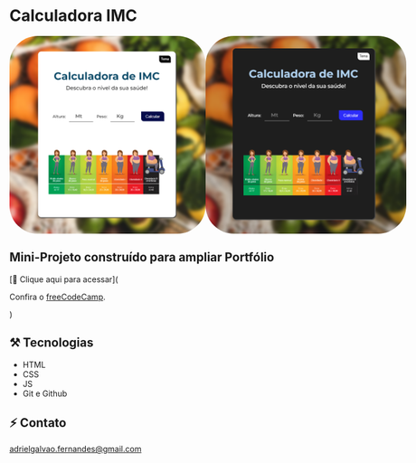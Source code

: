 # Calculadora IMC

<div style="display: flex">
<img align="top" alt="Preview1" height="350" style="border-radius:50px;" src="img/Tela1.png">
<img align="top" alt="Preview2" height="350" style="border-radius:50px;" src="img/Tela2.png">
</div>

## Mini-Projeto construído para ampliar Portfólio

[🔗​ Clique aqui para acessar](<p>Confira o <a href="https://www.freecodecamp.org/" target="_blank">freeCodeCamp</a>.</p>)



## ⚒️​ Tecnologias

- HTML
- CSS
- JS
- Git e Github

## ⚡​​ ​Contato

adrielgalvao.fernandes@gmail.com

